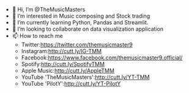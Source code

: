 - 👋 Hi, I’m @TheMusicMasters
- 👀 I’m interested in Music composing and Stock trading
- 🌱 I’m currently learning Python, Pandas and Streamlit.
- 💞️ I’m looking to collaborate on data visualization application
- 📫 How to reach me
  - Twitter:https://twitter.com/themusicmaster9
  - Instagram:http://cutt.ly/IG-TMM
  - Facebook:https://www.facebook.com/themusicmaster9.official/
  - Spotify:http://cutt.ly/SpotifyTMM
  - Apple Music:http://cutt.ly/AppleTMM
  - YouTube 'TheMusicMasters':http://cutt.ly/YT-TMM
  - YouTube 'PilotY':http://cutt.ly/YT-PilotY

<!---
TheMusicMasters/TheMusicMasters is a ✨ special ✨ repository because its `README.md` (this file) appears on your GitHub profile.
You can click the Preview link to take a look at your changes.
--->

